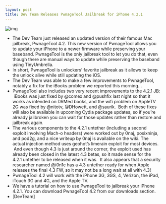 ```yaml
---
layout: post
title: Dev Team Releases PwnageTool Jailbreak for iPhone 4.2.1
---
```

![img](http://media.idownloadblog.com/wp-content/uploads/2010/11/PwnageTool.jpg)
* The Dev Team just released an updated version of their famous Mac jailbreak, PwnageTool 4.2. This new version of PwnageTool allows you to update your iPhone to a newer firmware while preserving your baseband. PwnageTool is the only jailbreak tool to let you do that, even though there are manual ways to update while preserving the baseband using TinyUmbrella.
* In short, PwnageTool is unlockers’ favorite jailbreak as it allows to keep the unlock alive while still updating the iOS.
* The Dev Team was able to make a few improvements to PwnageTool, notably a fix for the iBooks problem we reported this morning…
* PwnageTool also includes two very recent improvements to the 4.2.1 JB:  iBooks was just fixed by @comex and @pushfix last night so that it works as intended on DRMed books, and the wifi problem on AppleTV 2G was fixed by @nitotv, @DHowett, and @saurik.  Both of these fixes will also be available in upcoming Cydia package updates, so if you’re already jailbroken you can wait for those updates rather than restore and jailbreak again.
* The various components to the 4.2.1 untether (including a second exploit involving Mach-o headers) were worked out by 0naj, posixninja, and pod2g, and a nice writeup by 0naj is available on the wiki. The actual injection method uses geohot’s limerain exploit for most devices.  And even though 4.3 is just around the corner, the exploit used has already been closed in the latest 4.3 betas, so it made sense for the 4.2.1 untether to be released when it was.  It also appears that a security researcher named @i0n1c has a 4.3 untether ready for when Apple releases the final 4.3 FW, so it may not be a long wait at all with 4.3!
* PwnageTool 4.2 will work with the iPhone 3G, 3GS, 4, Verizon, the iPad, iTouch 3G and 4G, and the Apple TV.
* We have a tutorial on how to use PwnageTool to jailbreak your iPhone 4.2.1. You can download PwnageTool 4.2 from our downloads section.
* [DevTeam]


